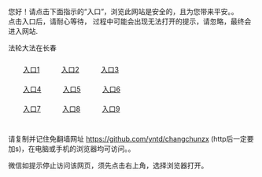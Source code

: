 您好！请点击下面指示的“入口”，浏览此网站是安全的，且为您带来平安。。 <br/>
点击入口后，请耐心等待， 过程中可能会出现无法打开的提示，请忽略，最终会进入网站. </br>

法轮大法在长春<br/>
<div style="padding:10px"><a style="margin:20px" target="_blank" href="https://dlf5vqd59jzqp.cloudfront.net/2Qpsp?bkixfp" id="ccLink1" rel="nofollow">入口1</a> <a target="_blank" style="margin:20px" href="https://d36kb0c6wgdvz0.cloudfront.net/2Qpsp?inpkpb" id="ccLink2" rel="nofollow">入口2</a> <a style="margin:20px" target="_blank" href="https://drec2u7f4j7kn.cloudfront.net/2Qpsp?nvzfj" id="ccLink3" rel="nofollow">入口3</a></div>

<div style="padding:10px" ><a style="margin:20px" target="_blank" href="https://dlf5vqd59jzqp.cloudfront.net/2Qpsp?bkixfp" id="ccLink4" rel="nofollow">入口4</a> <a style="margin:20px" href="https://d36kb0c6wgdvz0.cloudfront.net/2Qpsp?inpkpb" target="_blank" id="ccLink5" rel="nofollow">入口5</a> <a style="margin:20px" href="https://drec2u7f4j7kn.cloudfront.net/2Qpsp?nvzfj" target="_blank" id="ccLink6" rel="nofollow">入口6</a></div>

<div style="padding:10px"><a style="margin:20px" target="_blank" href="https://dlf5vqd59jzqp.cloudfront.net/2Qpsp?bkixfp" id="ccLink7" rel="nofollow">入口7</a> <a style="margin:20px" href="https://d36kb0c6wgdvz0.cloudfront.net/2Qpsp?inpkpb" target="_blank" id="ccLink8" rel="nofollow">入口8</a> <a style="margin:20px" target="_blank" href="https://drec2u7f4j7kn.cloudfront.net/2Qpsp?nvzfj" id="ccLink9" rel="nofollow">入口9</a></div>

<br/>



请复制并记住免翻墙网址 https://github.com/yntd/changchunzx (http后一定要加s)，在电脑或手机的浏览器均可访问。。<br/>

微信如提示停止访问该网页，须先点击右上角，选择浏览器打开。
